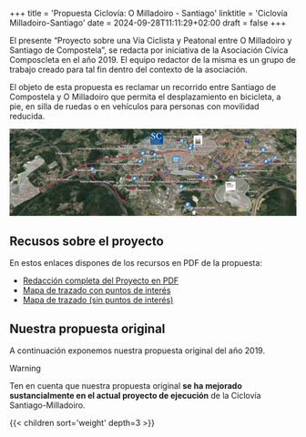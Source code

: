 +++
title = 'Propuesta Ciclovía: O Milladoiro - Santiago'
linktitle = 'Ciclovía Milladoiro-Santiago'
date = 2024-09-28T11:11:29+02:00
draft = false
+++

El presente “Proyecto sobre una Vía Ciclista y Peatonal entre O Milladoiro y Santiago de Compostela”, se redacta por iniciativa de la Asociación Cívica Composcleta en el año 2019.
El equipo redactor de la misma es un grupo de trabajo creado para tal fin dentro del contexto de la asociación.

El objeto de esta propuesta es reclamar un recorrido entre Santiago de Compostela y O Milladoiro que permita el desplazamiento en bicicleta, a pie, en silla de ruedas o en vehículos para personas con movilidad reducida.

![Perspectiva general de la propuesta](img/295.png)

## Recusos sobre el proyecto

<!-- {{% resources title="Recursos sobre el proyecto" style="primary" sort="asc" pattern=".*\.(pdf|txt)" /%}} -->
En estos enlaces dispones de los recursos en PDF de la propuesta:

- [Redacción completa del Proyecto en PDF][1]
- [Mapa de trazado con puntos de interés][2]
- [Mapa de trazado (sin puntos de interés)][3]

## Nuestra propuesta original

A continuación exponemos nuestra propuesta original del año 2019.

> [!WARNING]
> Ten en cuenta que nuestra propuesta original **se ha mejorado sustancialmente en el actual proyecto de ejecución** de la Ciclovía Santiago-Milladoiro.

{{< children sort='weight' depth=3 >}}

<!-- Enlaces externos -->
[1]: https://drive.google.com/file/d/1YgRav3a-tzktjF1yDnBfhi20wG3X_ajo/view?usp=sharing 'Redacción completa del Proyecto en PDF'
[2]: https://drive.google.com/file/d/1zvja9ugbFcTxoC74sxxwcoojlYmPj1an/view?usp=sharing 'Mapa de trazado con puntos de interés'
[3]: https://drive.google.com/file/d/1EWq8s3XmAyA5tL6KE4l5kYHjgH4mkuI2/view?usp=sharing 'Mapa de trazado (sin puntos de interés)'
